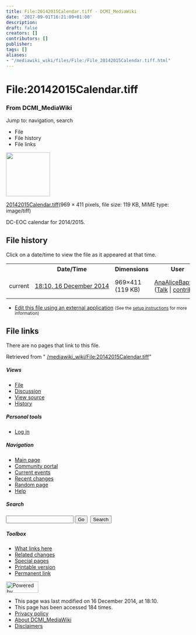 ```yaml
---
title: File:20142015Calendar.tiff - DCMI_MediaWiki
date: '2017-09-01T16:21:09+01:00'
description: 
draft: false
creators: []
contributors: []
publisher: 
tags: []
aliases:
- "/mediawiki_wiki/files/File:/File_20142015Calendar.tiff.html"
---
```


<a id="top"></a>
# File:20142015Calendar.tiff

### From DCMI\_MediaWiki

Jump to: navigation, search
<!-- start content -->
- File
- File history
- File links

 [<img alt="" src="/skins/common/images/icons/fileicon.png" width="120" height="120">](/mediawiki_wiki/files/20142015Calendar.tiff)

[20142015Calendar.tiff](/mediawiki_wiki/files/20142015Calendar.tiff)‎(969 × 411 pixels, file size: 119 KB, MIME type: image/tiff)

DC-EOC calendar for 2014/2015.

<!-- 
NewPP limit report
Preprocessor node count: 1/1000000
Post-expand include size: 0/2097152 bytes
Template argument size: 0/2097152 bytes
Expensive parser function count: 0/100
-->
## File history

Click on a date/time to view the file as it appeared at that time.

<table class="wikitable filehistory">
  <tr>
    <td></td>
    <th>Date/Time</th>
    <th>Dimensions</th>
    <th>User</th>
    <th>Comment</th>
  </tr>
  <tr>
    <td>current</td>
    <td class="filehistory-selected" style="white-space: nowrap;"><a href="/mediawiki_wiki/files/20142015Calendar.tiff">18:10, 16 December 2014</a></td>
    <td>969×411 <span style="white-space: nowrap;">(119 KB)</span>
    </td>
    <td>
      <a href="/index.php/User:AnaAliceBaptista" title="User:AnaAliceBaptista" class="mw-userlink">AnaAliceBaptista</a> <span style="white-space: nowrap;"> <span class="mw-usertoollinks">(<a href="/index.php/User_talk:AnaAliceBaptista" title="User talk:AnaAliceBaptista">Talk</a> | <a href="/index.php/Special:Contributions/AnaAliceBaptista" title="Special:Contributions/AnaAliceBaptista">contribs</a>)</span></span>
    </td>
    <td> <span class="comment">(DC-EOC calendar for 2014/2015.)</span>
    </td>
  </tr>
</table>

  

- [Edit this file using an external application](/index.php?title=File:20142015Calendar.tiff&action=edit&externaledit=true&mode=file "File:20142015Calendar.tiff") <small>(See the <a href="http://www.mediawiki.org/wiki/Manual:External_editors" class="external text" rel="nofollow">setup instructions</a> for more information)</small>

## File links

There are no pages that link to this file.

Retrieved from " [/mediawiki_wiki/File:20142015Calendar.tiff](/mediawiki_wiki/files/File:/File:20142015Calendar.tiff.html)"

<!-- end content -->

##### Views

- [File](/mediawiki_wiki/files/File:/File:20142015Calendar.tiff.html)
- [Discussion](/index.php?title=File_talk:20142015Calendar.tiff&action=edit&redlink=1 "Discussion about the content page [t]")
- [View source](/index.php?title=File:20142015Calendar.tiff&action=edit "This page is protected.
You can view its source [e]")
- [History](/index.php?title=File:20142015Calendar.tiff&action=history "Past revisions of this page [h]")

##### Personal tools

- [Log in](/index.php?title=Special:UserLogin&returnto=File:20142015Calendar.tiff "You are encouraged to log in; however, it is not mandatory [o]")

<script type="text/javascript"> if (window.isMSIE55) fixalpha(); </script>

##### Navigation

- [Main page](/index.php/Main_Page "Visit the main page [z]")
- [Community portal](/index.php/DCMI_MediaWiki:Community_portal "About the project, what you can do, where to find things")
- [Current events](/index.php/DCMI_MediaWiki:Current_events "Find background information on current events")
- [Recent changes](/index.php/Special:RecentChanges "The list of recent changes in the wiki [r]")
- [Random page](/index.php/Special:Random "Load a random page [x]")
- [Help](/index.php/Help:Contents "The place to find out")

##### <label for="searchInput">Search</label>

<form action="/index.php" id="searchform">
				<input type="hidden" name="title" value="Special:Search">
				<input id="searchInput" title="Search DCMI_MediaWiki" accesskey="f" type="search" name="search">
				<input type="submit" name="go" class="searchButton" id="searchGoButton" value="Go" title="Go to a page with this exact name if exists"> 
				<input type="submit" name="fulltext" class="searchButton" id="mw-searchButton" value="Search" title="Search the pages for this text">
			</form>

##### Toolbox

- [What links here](/index.php/Special:WhatLinksHere/File:20142015Calendar.tiff "List of all wiki pages that link here [j]")
- [Related changes](/index.php/Special:RecentChangesLinked/File:20142015Calendar.tiff "Recent changes in pages linked from this page [k]")
- [Special pages](/index.php/Special:SpecialPages "List of all special pages [q]")
- [Printable version](/index.php?title=File:20142015Calendar.tiff&printable=yes "Printable version of this page [p]")
- [Permanent link](/index.php?title=File:20142015Calendar.tiff&oldid=9001 "Permanent link to this revision of the page")

<!-- end of the left (by default at least) column -->

 [<img src="/skins/common/images/poweredby_mediawiki_88x31.png" height="31" width="88" alt="Powered by MediaWiki">](http://www.mediawiki.org/)

- This page was last modified on 16 December 2014, at 18:10.
- This page has been accessed 184 times.
- [Privacy policy](/index.php/DCMI_MediaWiki:Privacy_policy "DCMI MediaWiki:Privacy policy")
- [About DCMI\_MediaWiki](/index.php/DCMI_MediaWiki:About "DCMI MediaWiki:About")
- [Disclaimers](/index.php/DCMI_MediaWiki:General_disclaimer "DCMI MediaWiki:General disclaimer")

<script>if (window.runOnloadHook) runOnloadHook();</script><!-- Served in 0.454 secs. -->
